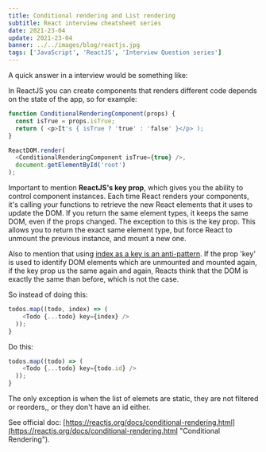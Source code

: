 ```yaml
---
title: Conditional rendering and List rendering
subtitle: React interview cheatsheet series
date: 2021-23-04
update: 2021-23-04
banner: ../../images/blog/reactjs.jpg
tags: ['JavaScript', 'ReactJS', 'Interview Question series']
---
```


A quick answer in a interview would be something like:

In ReactJS you can create components that renders different code depends on the state of the app, so for example:

```javascript
function ConditionalRenderingComponent(props) {
  const isTrue = props.isTrue;
  return ( <p>It's { isTrue ? 'true' : 'false' }</p> );
}

ReactDOM.render(
  <ConditionalRenderingComponent isTrue={true} />,
  document.getElementById('root')
);
```

Important to mention **ReactJS's key prop**, which gives you the ability to control component instances.
Each time React renders your components, it's calling your functions to retrieve the new React elements that it uses to update the DOM. If you return the same element types, it keeps the same DOM, even if the props changed.
The exception to this is the key prop. This allows you to return the exact same element type, but force React to unmount the previous instance, and mount a new one.

Also to mention that using [index as a key is an anti-pattern](https://robinpokorny.medium.com/index-as-a-key-is-an-anti-pattern-e0349aece318). If the prop 'key' is used to identify DOM elements which are unmounted and mounted again, if the key prop us the same again and again, Reacts think that the DOM is exactly the same than before, which is not the case.

So instead of doing this:

```javascript
todos.map((todo, index) => (
    <Todo {...todo} key={index} />
  ));
}
```

Do this:
```javascript
todos.map((todo) => (
    <Todo {...todo} key={todo.id} />
  ));
}
```
The only exception is when the list of elemets are static, they are not filtered or reorders,, or they don't have an id either. 

See official doc: [https://reactjs.org/docs/conditional-rendering.html](https://reactjs.org/docs/conditional-rendering.html "Conditional Rendering").


